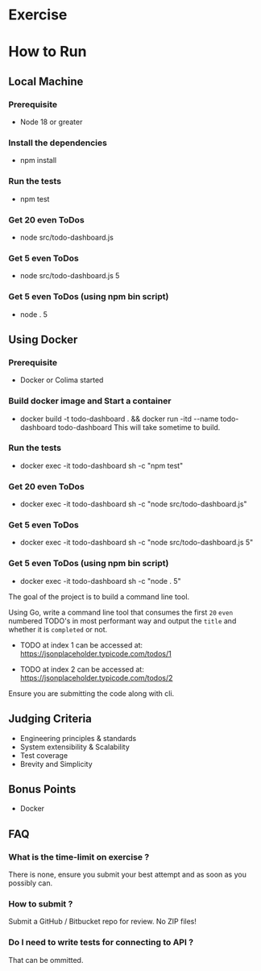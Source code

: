 # Exercise

# How to Run

## Local Machine
### Prerequisite
* Node 18 or greater
### Install the dependencies
* npm install
### Run the tests
* npm test
### Get 20 even ToDos
* node src/todo-dashboard.js
### Get 5 even ToDos
* node src/todo-dashboard.js 5
### Get 5 even ToDos (using npm bin script)
* node . 5

## Using Docker
### Prerequisite
* Docker or Colima started
### Build docker image and Start a container
* docker build -t todo-dashboard . && docker run -itd --name todo-dashboard todo-dashboard
This will take sometime to build.
### Run the tests
* docker exec -it todo-dashboard sh -c "npm test"
### Get 20 even ToDos
* docker exec -it todo-dashboard sh -c "node src/todo-dashboard.js"
### Get 5 even ToDos
* docker exec -it todo-dashboard sh -c "node src/todo-dashboard.js 5"
### Get 5 even ToDos (using npm bin script)
* docker exec -it todo-dashboard sh -c  "node . 5"

The goal of the project is to build a command line tool.

Using Go, write a command line tool that consumes the first `20` `even` numbered TODO's in most performant way and output the `title` and whether it is `completed` or not.

- TODO at index 1 can be accessed at: <https://jsonplaceholder.typicode.com/todos/1>

- TODO at index 2 can be accessed at: <https://jsonplaceholder.typicode.com/todos/2>

Ensure you are submitting the code along with cli.

## Judging Criteria

- Engineering principles & standards
- System extensibility & Scalability
- Test coverage
- Brevity and Simplicity

## Bonus Points

- Docker

## FAQ

### What is the time-limit on exercise ?

There is none, ensure you submit your best attempt and as soon as you possibly can.

### How to submit ?

Submit a GitHub / Bitbucket repo for review. No ZIP files!

### Do I need to write tests for connecting to API ?

That can be ommitted.
